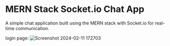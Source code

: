 # MERN Stack Socket.io Chat App

A simple chat application built using the MERN stack with Socket.io for real-time communication.

login page: 
![Screenshot 2024-02-11 172703](https://github.com/RAHEEMUDHEEN-MA/chat-app/assets/136678042/13eab526-62a7-4acb-aa35-2e455f98f3c9)
